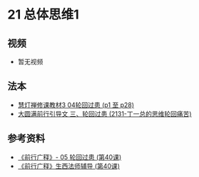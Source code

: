 # 21 总体思维1

## 视频
- 暂无视频

## 法本
- [慧灯禅修课教材3 04轮回过患 (p1 至 p28)](/books/b3/3-04/#p1)
- [大圆满前行引导文 三、轮回过患 (2131-丁一总的思维轮回痛苦)](/books/dymqx/#2131-丁一总的思维轮回痛苦)

## 参考资料
- [《前行广释》- 05 轮回过患 (第40课)](/refs/qxgs/qxgs-05lh#前行广释第040课)
- [《前行广释》生西法师辅导 (第40课)](/refs/qxgs/fudao/qxgsfd-05lh/#前行广释第040辅导)